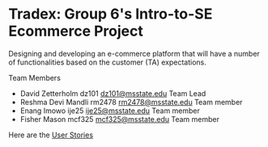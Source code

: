 # Tradex: Group 6's Intro-to-SE Ecommerce Project

Designing and developing an e-commerce platform that will have a number of functionalities
based on the customer (TA) expectations.

Team Members
* David Zetterholm	dz101	dz101@msstate.edu Team Lead
* Reshma Devi Mandli	rm2478	rm2478@msstate.edu Team member
* Enang Imowo  ije25 ije25@msstate.edu Team member
* Fisher Mason mcf325 mcf325@msstate.edu Team member

Here are the [User Stories](https://docs.github.com/en/get-started/writing-on-github/getting-started-with-writing-and-formatting-on-github/basic-writing-and-formatting-syntax)
